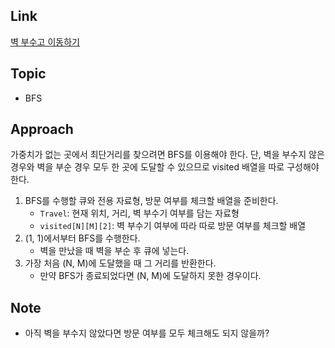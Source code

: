 ## Link
[벽 부수고 이동하기](https://www.acmicpc.net/problem/2206)

## Topic
- BFS

## Approach
 가중치가 없는 곳에서 최단거리를 찾으려면 BFS를 이용해야 한다. 단, 벽을 부수지 않은 경우와 벽을 부순 경우 모두 한 곳에 도달할 수 있으므로 visited 배열을 따로 구성해야 한다.

1. BFS를 수행할 큐와 전용 자료형, 방문 여부를 체크할 배열을 준비한다.
    - `Travel`: 현재 위치, 거리, 벽 부수기 여부를 담는 자료형
    - `visited[N][M][2]`: 벽 부수기 여부에 따라 따로 방문 여부를 체크할 배열
2. (1, 1)에서부터 BFS를 수행한다.
    - 벽을 만났을 때 벽을 부순 후 큐에 넣는다.
3. 가장 처음 (N, M)에 도달했을 때 그 거리를 반환한다.
    - 만약 BFS가 종료되었다면 (N, M)에 도달하지 못한 경우이다.
   
## Note
- 아직 벽을 부수지 않았다면 방문 여부를 모두 체크해도 되지 않을까?